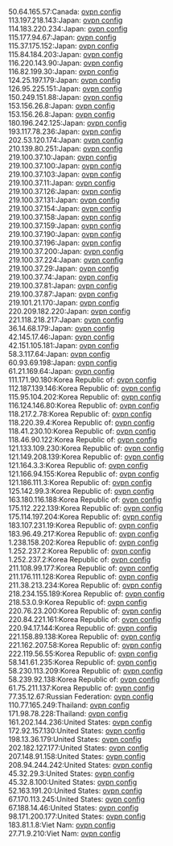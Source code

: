 50.64.165.57:Canada: [ovpn config](vpn/50_64_165_57.ovpn)  
113.197.218.143:Japan: [ovpn config](vpn/113_197_218_143.ovpn)  
114.183.220.234:Japan: [ovpn config](vpn/114_183_220_234.ovpn)  
115.177.94.67:Japan: [ovpn config](vpn/115_177_94_67.ovpn)  
115.37.175.152:Japan: [ovpn config](vpn/115_37_175_152.ovpn)  
115.84.184.203:Japan: [ovpn config](vpn/115_84_184_203.ovpn)  
116.220.143.90:Japan: [ovpn config](vpn/116_220_143_90.ovpn)  
116.82.199.30:Japan: [ovpn config](vpn/116_82_199_30.ovpn)  
124.25.197.179:Japan: [ovpn config](vpn/124_25_197_179.ovpn)  
126.95.225.151:Japan: [ovpn config](vpn/126_95_225_151.ovpn)  
150.249.151.88:Japan: [ovpn config](vpn/150_249_151_88.ovpn)  
153.156.26.8:Japan: [ovpn config](vpn/153_156_26_8.ovpn)  
153.156.26.8:Japan: [ovpn config](vpn/153_156_26_8.ovpn)  
180.196.242.125:Japan: [ovpn config](vpn/180_196_242_125.ovpn)  
193.117.78.236:Japan: [ovpn config](vpn/193_117_78_236.ovpn)  
202.53.120.174:Japan: [ovpn config](vpn/202_53_120_174.ovpn)  
210.139.80.251:Japan: [ovpn config](vpn/210_139_80_251.ovpn)  
219.100.37.10:Japan: [ovpn config](vpn/219_100_37_10.ovpn)  
219.100.37.100:Japan: [ovpn config](vpn/219_100_37_100.ovpn)  
219.100.37.103:Japan: [ovpn config](vpn/219_100_37_103.ovpn)  
219.100.37.11:Japan: [ovpn config](vpn/219_100_37_11.ovpn)  
219.100.37.126:Japan: [ovpn config](vpn/219_100_37_126.ovpn)  
219.100.37.131:Japan: [ovpn config](vpn/219_100_37_131.ovpn)  
219.100.37.154:Japan: [ovpn config](vpn/219_100_37_154.ovpn)  
219.100.37.158:Japan: [ovpn config](vpn/219_100_37_158.ovpn)  
219.100.37.159:Japan: [ovpn config](vpn/219_100_37_159.ovpn)  
219.100.37.190:Japan: [ovpn config](vpn/219_100_37_190.ovpn)  
219.100.37.196:Japan: [ovpn config](vpn/219_100_37_196.ovpn)  
219.100.37.200:Japan: [ovpn config](vpn/219_100_37_200.ovpn)  
219.100.37.224:Japan: [ovpn config](vpn/219_100_37_224.ovpn)  
219.100.37.29:Japan: [ovpn config](vpn/219_100_37_29.ovpn)  
219.100.37.74:Japan: [ovpn config](vpn/219_100_37_74.ovpn)  
219.100.37.81:Japan: [ovpn config](vpn/219_100_37_81.ovpn)  
219.100.37.87:Japan: [ovpn config](vpn/219_100_37_87.ovpn)  
219.101.21.170:Japan: [ovpn config](vpn/219_101_21_170.ovpn)  
220.209.182.220:Japan: [ovpn config](vpn/220_209_182_220.ovpn)  
221.118.218.217:Japan: [ovpn config](vpn/221_118_218_217.ovpn)  
36.14.68.179:Japan: [ovpn config](vpn/36_14_68_179.ovpn)  
42.145.17.46:Japan: [ovpn config](vpn/42_145_17_46.ovpn)  
42.151.105.181:Japan: [ovpn config](vpn/42_151_105_181.ovpn)  
58.3.117.64:Japan: [ovpn config](vpn/58_3_117_64.ovpn)  
60.93.69.198:Japan: [ovpn config](vpn/60_93_69_198.ovpn)  
61.21.169.64:Japan: [ovpn config](vpn/61_21_169_64.ovpn)  
111.171.90.180:Korea Republic of: [ovpn config](vpn/111_171_90_180.ovpn)  
112.187.139.146:Korea Republic of: [ovpn config](vpn/112_187_139_146.ovpn)  
115.95.104.202:Korea Republic of: [ovpn config](vpn/115_95_104_202.ovpn)  
116.124.146.80:Korea Republic of: [ovpn config](vpn/116_124_146_80.ovpn)  
118.217.2.78:Korea Republic of: [ovpn config](vpn/118_217_2_78.ovpn)  
118.220.39.4:Korea Republic of: [ovpn config](vpn/118_220_39_4.ovpn)  
118.41.230.10:Korea Republic of: [ovpn config](vpn/118_41_230_10.ovpn)  
118.46.90.122:Korea Republic of: [ovpn config](vpn/118_46_90_122.ovpn)  
121.133.109.230:Korea Republic of: [ovpn config](vpn/121_133_109_230.ovpn)  
121.149.208.139:Korea Republic of: [ovpn config](vpn/121_149_208_139.ovpn)  
121.164.3.3:Korea Republic of: [ovpn config](vpn/121_164_3_3.ovpn)  
121.166.94.155:Korea Republic of: [ovpn config](vpn/121_166_94_155.ovpn)  
121.186.111.3:Korea Republic of: [ovpn config](vpn/121_186_111_3.ovpn)  
125.142.99.3:Korea Republic of: [ovpn config](vpn/125_142_99_3.ovpn)  
163.180.116.188:Korea Republic of: [ovpn config](vpn/163_180_116_188.ovpn)  
175.112.222.139:Korea Republic of: [ovpn config](vpn/175_112_222_139.ovpn)  
175.114.197.204:Korea Republic of: [ovpn config](vpn/175_114_197_204.ovpn)  
183.107.231.19:Korea Republic of: [ovpn config](vpn/183_107_231_19.ovpn)  
183.96.49.217:Korea Republic of: [ovpn config](vpn/183_96_49_217.ovpn)  
1.238.158.202:Korea Republic of: [ovpn config](vpn/1_238_158_202.ovpn)  
1.252.237.2:Korea Republic of: [ovpn config](vpn/1_252_237_2.ovpn)  
1.252.237.2:Korea Republic of: [ovpn config](vpn/1_252_237_2.ovpn)  
211.108.99.177:Korea Republic of: [ovpn config](vpn/211_108_99_177.ovpn)  
211.176.111.128:Korea Republic of: [ovpn config](vpn/211_176_111_128.ovpn)  
211.38.213.234:Korea Republic of: [ovpn config](vpn/211_38_213_234.ovpn)  
218.234.155.189:Korea Republic of: [ovpn config](vpn/218_234_155_189.ovpn)  
218.53.0.9:Korea Republic of: [ovpn config](vpn/218_53_0_9.ovpn)  
220.76.23.200:Korea Republic of: [ovpn config](vpn/220_76_23_200.ovpn)  
220.84.221.161:Korea Republic of: [ovpn config](vpn/220_84_221_161.ovpn)  
220.94.17.144:Korea Republic of: [ovpn config](vpn/220_94_17_144.ovpn)  
221.158.89.138:Korea Republic of: [ovpn config](vpn/221_158_89_138.ovpn)  
221.162.207.58:Korea Republic of: [ovpn config](vpn/221_162_207_58.ovpn)  
222.119.56.55:Korea Republic of: [ovpn config](vpn/222_119_56_55.ovpn)  
58.141.61.235:Korea Republic of: [ovpn config](vpn/58_141_61_235.ovpn)  
58.230.113.209:Korea Republic of: [ovpn config](vpn/58_230_113_209.ovpn)  
58.239.92.138:Korea Republic of: [ovpn config](vpn/58_239_92_138.ovpn)  
61.75.211.137:Korea Republic of: [ovpn config](vpn/61_75_211_137.ovpn)  
77.35.12.67:Russian Federation: [ovpn config](vpn/77_35_12_67.ovpn)  
110.77.165.249:Thailand: [ovpn config](vpn/110_77_165_249.ovpn)  
171.98.78.228:Thailand: [ovpn config](vpn/171_98_78_228.ovpn)  
161.202.144.236:United States: [ovpn config](vpn/161_202_144_236.ovpn)  
172.92.157.130:United States: [ovpn config](vpn/172_92_157_130.ovpn)  
198.13.36.179:United States: [ovpn config](vpn/198_13_36_179.ovpn)  
202.182.127.177:United States: [ovpn config](vpn/202_182_127_177.ovpn)  
207.148.91.158:United States: [ovpn config](vpn/207_148_91_158.ovpn)  
208.94.244.242:United States: [ovpn config](vpn/208_94_244_242.ovpn)  
45.32.29.3:United States: [ovpn config](vpn/45_32_29_3.ovpn)  
45.32.8.100:United States: [ovpn config](vpn/45_32_8_100.ovpn)  
52.163.191.20:United States: [ovpn config](vpn/52_163_191_20.ovpn)  
67.170.113.245:United States: [ovpn config](vpn/67_170_113_245.ovpn)  
67.188.14.46:United States: [ovpn config](vpn/67_188_14_46.ovpn)  
98.171.200.177:United States: [ovpn config](vpn/98_171_200_177.ovpn)  
183.81.1.8:Viet Nam: [ovpn config](vpn/183_81_1_8.ovpn)  
27.71.9.210:Viet Nam: [ovpn config](vpn/27_71_9_210.ovpn)  
